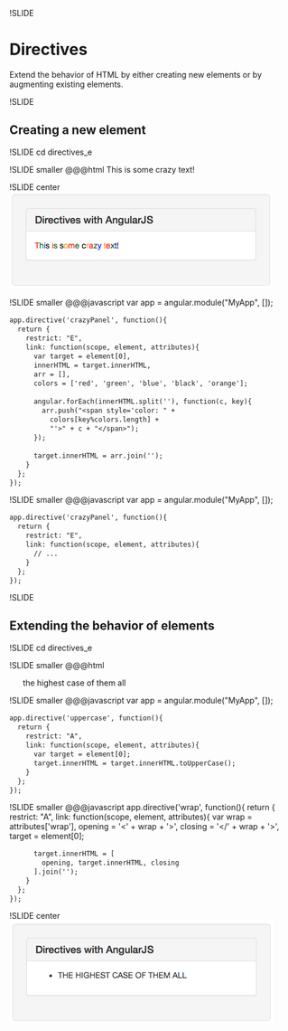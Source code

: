 !SLIDE
# Directives #
Extend the behavior of HTML by either creating new elements or by augmenting existing elements.

!SLIDE
## Creating a new element ##

!SLIDE
cd directives_e

!SLIDE smaller
    @@@html
    <body ng-app="MyApp">
      <crazy-panel>
        This is some crazy text!
      </crazy-panel>
    </body>

!SLIDE center
![crazy_directive](crazy_directive.png)

!SLIDE smaller
    @@@javascript
    var app = angular.module("MyApp", []);

    app.directive('crazyPanel', function(){
      return {
        restrict: "E",
        link: function(scope, element, attributes){
          var target = element[0],
          innerHTML = target.innerHTML,
          arr = [],
          colors = ['red', 'green', 'blue', 'black', 'orange'];

          angular.forEach(innerHTML.split(''), function(c, key){
            arr.push("<span style='color: " +
              colors[key%colors.length] +
              "'>" + c + "</span>");
          });

          target.innerHTML = arr.join('');
        }
      };
    });

!SLIDE smaller
    @@@javascript
    var app = angular.module("MyApp", []);

    app.directive('crazyPanel', function(){
      return {
        restrict: "E",
        link: function(scope, element, attributes){
          // ...
        }
      };
    });

!SLIDE
## Extending the behavior of elements ##

!SLIDE
cd directives_e

!SLIDE smaller
    @@@html
    <body ng-app="MyApp">
      <ul wrap='li' uppercase>
        the highest case of them all
      </ul>
    </body>

!SLIDE smaller
    @@@javascript
    var app = angular.module("MyApp", []);

    app.directive('uppercase', function(){
      return {
        restrict: "A",
        link: function(scope, element, attributes){
          var target = element[0];
          target.innerHTML = target.innerHTML.toUpperCase();
        }
      };
    });

!SLIDE smaller
    @@@javascript
    app.directive('wrap', function(){
      return {
        restrict: "A",
        link: function(scope, element, attributes){
          var wrap    = attributes['wrap'],
              opening = '<' + wrap + '>',
              closing = '</' + wrap + '>',
              target  = element[0];

          target.innerHTML = [
            opening, target.innerHTML, closing
          ].join('');
        }
      };
    });

!SLIDE center
![a directives](a_directives.png)